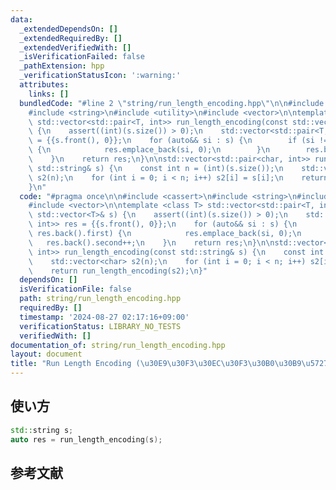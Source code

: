 ```yaml
---
data:
  _extendedDependsOn: []
  _extendedRequiredBy: []
  _extendedVerifiedWith: []
  _isVerificationFailed: false
  _pathExtension: hpp
  _verificationStatusIcon: ':warning:'
  attributes:
    links: []
  bundledCode: "#line 2 \"string/run_length_encoding.hpp\"\n\n#include <cassert>\n\
    #include <string>\n#include <utility>\n#include <vector>\n\ntemplate <class T>\
    \ std::vector<std::pair<T, int>> run_length_encoding(const std::vector<T>& s)\
    \ {\n    assert((int)(s.size()) > 0);\n    std::vector<std::pair<T, int>> res\
    \ = {{s.front(), 0}};\n    for (auto&& si : s) {\n        if (si != res.back().first)\
    \ {\n            res.emplace_back(si, 0);\n        }\n        res.back().second++;\n\
    \    }\n    return res;\n}\n\nstd::vector<std::pair<char, int>> run_length_encoding(const\
    \ std::string& s) {\n    const int n = (int)(s.size());\n    std::vector<char>\
    \ s2(n);\n    for (int i = 0; i < n; i++) s2[i] = s[i];\n    return run_length_encoding(s2);\n\
    }\n"
  code: "#pragma once\n\n#include <cassert>\n#include <string>\n#include <utility>\n\
    #include <vector>\n\ntemplate <class T> std::vector<std::pair<T, int>> run_length_encoding(const\
    \ std::vector<T>& s) {\n    assert((int)(s.size()) > 0);\n    std::vector<std::pair<T,\
    \ int>> res = {{s.front(), 0}};\n    for (auto&& si : s) {\n        if (si !=\
    \ res.back().first) {\n            res.emplace_back(si, 0);\n        }\n     \
    \   res.back().second++;\n    }\n    return res;\n}\n\nstd::vector<std::pair<char,\
    \ int>> run_length_encoding(const std::string& s) {\n    const int n = (int)(s.size());\n\
    \    std::vector<char> s2(n);\n    for (int i = 0; i < n; i++) s2[i] = s[i];\n\
    \    return run_length_encoding(s2);\n}"
  dependsOn: []
  isVerificationFile: false
  path: string/run_length_encoding.hpp
  requiredBy: []
  timestamp: '2024-08-27 02:17:16+09:00'
  verificationStatus: LIBRARY_NO_TESTS
  verifiedWith: []
documentation_of: string/run_length_encoding.hpp
layout: document
title: "Run Length Encoding (\u30E9\u30F3\u30EC\u30F3\u30B0\u30B9\u5727\u7E2E)"
---
```


## 使い方

```cpp
std::string s;
auto res = run_length_encoding(s);
```

## 参考文献
